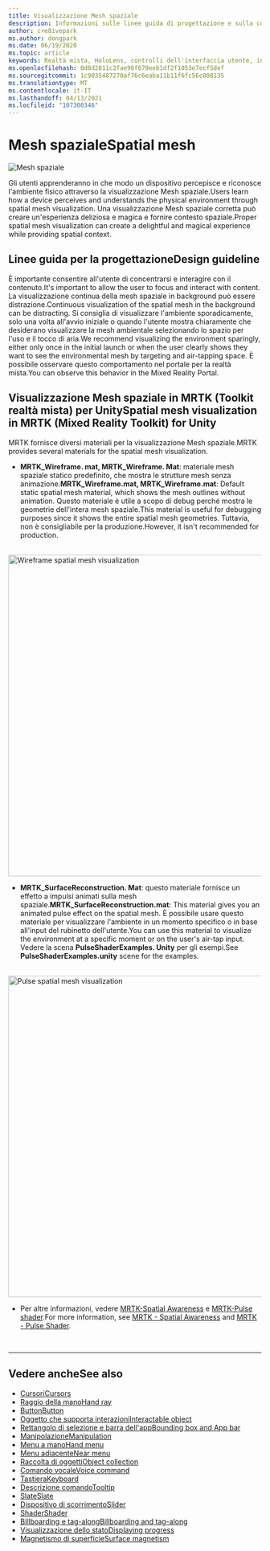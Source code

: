 ```yaml
---
title: Visualizzazione Mesh spaziale
description: Informazioni sulle linee guida di progettazione e sulla comprensione dell'ambiente fisico con la visualizzazione Mesh spaziale in MRTK.
author: cre8ivepark
ms.author: dongpark
ms.date: 06/19/2020
ms.topic: article
keywords: Realtà mista, HoloLens, controlli dell'interfaccia utente, interazione, interfaccia utente, UX, progettazione di UX, interfaccia utente spaziale, interazione spaziale, interfaccia utente 3D, UX 3D, auricolare in realtà mista, auricolare di realtà mista di Windows, auricolare della realtà virtuale, HoloLens, MRTK, Toolkit realtà mista
ms.openlocfilehash: 0d8d2811c2fae96f679eeb1df2f1053e7ecf5def
ms.sourcegitcommit: 1c9035487270af76c6eaba11b11f6fc56c008135
ms.translationtype: MT
ms.contentlocale: it-IT
ms.lasthandoff: 04/13/2021
ms.locfileid: "107300346"
---
```

# <a name="spatial-mesh"></a><span data-ttu-id="1ff21-104">Mesh spaziale</span><span class="sxs-lookup"><span data-stu-id="1ff21-104">Spatial mesh</span></span>

![Mesh spaziale](images/MRTK_PulseShader_SpatialMesh.gif)

<span data-ttu-id="1ff21-106">Gli utenti apprenderanno in che modo un dispositivo percepisce e riconosce l'ambiente fisico attraverso la visualizzazione Mesh spaziale.</span><span class="sxs-lookup"><span data-stu-id="1ff21-106">Users learn how a device perceives and understands the physical environment through spatial mesh visualization.</span></span> <span data-ttu-id="1ff21-107">Una visualizzazione Mesh spaziale corretta può creare un'esperienza deliziosa e magica e fornire contesto spaziale.</span><span class="sxs-lookup"><span data-stu-id="1ff21-107">Proper spatial mesh visualization can create a delightful and magical experience while providing spatial context.</span></span>  

## <a name="design-guideline"></a><span data-ttu-id="1ff21-108">Linee guida per la progettazione</span><span class="sxs-lookup"><span data-stu-id="1ff21-108">Design guideline</span></span>

<span data-ttu-id="1ff21-109">È importante consentire all'utente di concentrarsi e interagire con il contenuto.</span><span class="sxs-lookup"><span data-stu-id="1ff21-109">It's important to allow the user to focus and interact with content.</span></span> <span data-ttu-id="1ff21-110">La visualizzazione continua della mesh spaziale in background può essere distrazione.</span><span class="sxs-lookup"><span data-stu-id="1ff21-110">Continuous visualization of the spatial mesh in the background can be distracting.</span></span> <span data-ttu-id="1ff21-111">Si consiglia di visualizzare l'ambiente sporadicamente, solo una volta all'avvio iniziale o quando l'utente mostra chiaramente che desiderano visualizzare la mesh ambientale selezionando lo spazio per l'uso e il tocco di aria.</span><span class="sxs-lookup"><span data-stu-id="1ff21-111">We recommend visualizing the environment sparingly, either only once in the initial launch or when the user clearly shows they want to see the environmental mesh by targeting and air-tapping space.</span></span> <span data-ttu-id="1ff21-112">È possibile osservare questo comportamento nel portale per la realtà mista.</span><span class="sxs-lookup"><span data-stu-id="1ff21-112">You can observe this behavior in the Mixed Reality Portal.</span></span>
<br>

## <a name="spatial-mesh-visualization-in-mrtk-mixed-reality-toolkit-for-unity"></a><span data-ttu-id="1ff21-113">Visualizzazione Mesh spaziale in MRTK (Toolkit realtà mista) per Unity</span><span class="sxs-lookup"><span data-stu-id="1ff21-113">Spatial mesh visualization in MRTK (Mixed Reality Toolkit) for Unity</span></span>

<span data-ttu-id="1ff21-114">MRTK fornisce diversi materiali per la visualizzazione Mesh spaziale.</span><span class="sxs-lookup"><span data-stu-id="1ff21-114">MRTK provides several materials for the spatial mesh visualization.</span></span>

- <span data-ttu-id="1ff21-115">**MRTK_Wireframe. mat, MRTK_Wireframe. Mat**: materiale mesh spaziale statico predefinito, che mostra le strutture mesh senza animazione.</span><span class="sxs-lookup"><span data-stu-id="1ff21-115">**MRTK_Wireframe.mat, MRTK_Wireframe.mat**: Default static spatial mesh material, which shows the mesh outlines without animation.</span></span> <span data-ttu-id="1ff21-116">Questo materiale è utile a scopo di debug perché mostra le geometrie dell'intera mesh spaziale.</span><span class="sxs-lookup"><span data-stu-id="1ff21-116">This material is useful for debugging purposes since it shows the entire spatial mesh geometries.</span></span> <span data-ttu-id="1ff21-117">Tuttavia, non è consigliabile per la produzione.</span><span class="sxs-lookup"><span data-stu-id="1ff21-117">However, it isn't recommended for production.</span></span>
<br>
<img src="images/SurfaceReconstruction.jpg" alt="Wireframe spatial mesh visualization" width="640px">

- <span data-ttu-id="1ff21-118">**MRTK_SurfaceReconstruction. Mat**: questo materiale fornisce un effetto a impulsi animati sulla mesh spaziale.</span><span class="sxs-lookup"><span data-stu-id="1ff21-118">**MRTK_SurfaceReconstruction.mat**: This material gives you an animated pulse effect on the spatial mesh.</span></span> <span data-ttu-id="1ff21-119">È possibile usare questo materiale per visualizzare l'ambiente in un momento specifico o in base all'input del rubinetto dell'utente.</span><span class="sxs-lookup"><span data-stu-id="1ff21-119">You can use this material to visualize the environment at a specific moment or on the user's air-tap input.</span></span> <span data-ttu-id="1ff21-120">Vedere la scena **PulseShaderExamples. Unity** per gli esempi.</span><span class="sxs-lookup"><span data-stu-id="1ff21-120">See **PulseShaderExamples.unity** scene for the examples.</span></span>
<br>
<img src="images/MRTK_SRMesh_Pulse.jpg" alt="Pulse spatial mesh visualization" width="640px">

* <span data-ttu-id="1ff21-121">Per altre informazioni, vedere [MRTK-Spatial Awareness](https://docs.microsoft.com/windows/mixed-reality/mrtk-unity/features/spatial-awareness/spatial-awareness-getting-started) e [MRTK-Pulse shader](https://docs.microsoft.com/windows/mixed-reality/mrtk-unity/features/experimental/pulse-shader).</span><span class="sxs-lookup"><span data-stu-id="1ff21-121">For more information, see [MRTK - Spatial Awareness](https://docs.microsoft.com/windows/mixed-reality/mrtk-unity/features/spatial-awareness/spatial-awareness-getting-started) and [MRTK - Pulse Shader](https://docs.microsoft.com/windows/mixed-reality/mrtk-unity/features/experimental/pulse-shader).</span></span>

<br>

---

## <a name="see-also"></a><span data-ttu-id="1ff21-122">Vedere anche</span><span class="sxs-lookup"><span data-stu-id="1ff21-122">See also</span></span>

* [<span data-ttu-id="1ff21-123">Cursori</span><span class="sxs-lookup"><span data-stu-id="1ff21-123">Cursors</span></span>](cursors.md)
* [<span data-ttu-id="1ff21-124">Raggio della mano</span><span class="sxs-lookup"><span data-stu-id="1ff21-124">Hand ray</span></span>](point-and-commit.md)
* [<span data-ttu-id="1ff21-125">Button</span><span class="sxs-lookup"><span data-stu-id="1ff21-125">Button</span></span>](button.md)
* [<span data-ttu-id="1ff21-126">Oggetto che supporta interazioni</span><span class="sxs-lookup"><span data-stu-id="1ff21-126">Interactable object</span></span>](interactable-object.md)
* [<span data-ttu-id="1ff21-127">Rettangolo di selezione e barra dell'app</span><span class="sxs-lookup"><span data-stu-id="1ff21-127">Bounding box and App bar</span></span>](app-bar-and-bounding-box.md)
* [<span data-ttu-id="1ff21-128">Manipolazione</span><span class="sxs-lookup"><span data-stu-id="1ff21-128">Manipulation</span></span>](direct-manipulation.md)
* [<span data-ttu-id="1ff21-129">Menu a mano</span><span class="sxs-lookup"><span data-stu-id="1ff21-129">Hand menu</span></span>](hand-menu.md)
* [<span data-ttu-id="1ff21-130">Menu adiacente</span><span class="sxs-lookup"><span data-stu-id="1ff21-130">Near menu</span></span>](near-menu.md)
* [<span data-ttu-id="1ff21-131">Raccolta di oggetti</span><span class="sxs-lookup"><span data-stu-id="1ff21-131">Object collection</span></span>](object-collection.md)
* [<span data-ttu-id="1ff21-132">Comando vocale</span><span class="sxs-lookup"><span data-stu-id="1ff21-132">Voice command</span></span>](voice-input.md)
* [<span data-ttu-id="1ff21-133">Tastiera</span><span class="sxs-lookup"><span data-stu-id="1ff21-133">Keyboard</span></span>](keyboard.md)
* [<span data-ttu-id="1ff21-134">Descrizione comando</span><span class="sxs-lookup"><span data-stu-id="1ff21-134">Tooltip</span></span>](tooltip.md)
* [<span data-ttu-id="1ff21-135">Slate</span><span class="sxs-lookup"><span data-stu-id="1ff21-135">Slate</span></span>](slate.md)
* [<span data-ttu-id="1ff21-136">Dispositivo di scorrimento</span><span class="sxs-lookup"><span data-stu-id="1ff21-136">Slider</span></span>](slider.md)
* [<span data-ttu-id="1ff21-137">Shader</span><span class="sxs-lookup"><span data-stu-id="1ff21-137">Shader</span></span>](shader.md)
* [<span data-ttu-id="1ff21-138">Billboarding e tag-along</span><span class="sxs-lookup"><span data-stu-id="1ff21-138">Billboarding and tag-along</span></span>](billboarding-and-tag-along.md)
* [<span data-ttu-id="1ff21-139">Visualizzazione dello stato</span><span class="sxs-lookup"><span data-stu-id="1ff21-139">Displaying progress</span></span>](progress.md)
* [<span data-ttu-id="1ff21-140">Magnetismo di superficie</span><span class="sxs-lookup"><span data-stu-id="1ff21-140">Surface magnetism</span></span>](surface-magnetism.md)

